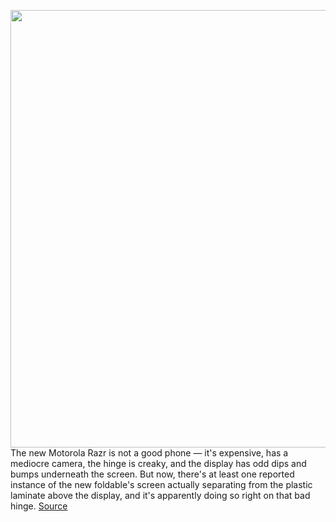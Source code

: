 <img src='https://cdn.vox-cdn.com/thumbor/kEGsaQF3KaS0F647TRVR570TWBU=/0x0:2040x1360/1200x800/filters:focal(889x708:1215x1034)/cdn.vox-cdn.com/uploads/chorus_image/image/66326705/awhite_200210_3893_0016.0.jpg' width='700px' /><br/>
The new Motorola Razr is not a good phone — it's expensive, has a mediocre camera, the hinge is creaky, and the display has odd dips and bumps underneath the screen. But now, there's at least one reported instance of the new foldable's screen actually separating from the plastic laminate above the display, and it's apparently doing so right on that bad hinge.
<a href='https://www.theverge.com/2020/2/17/21141471/motorola-razr-screen-peeling-right-on-the-fold-input'> Source <a/>